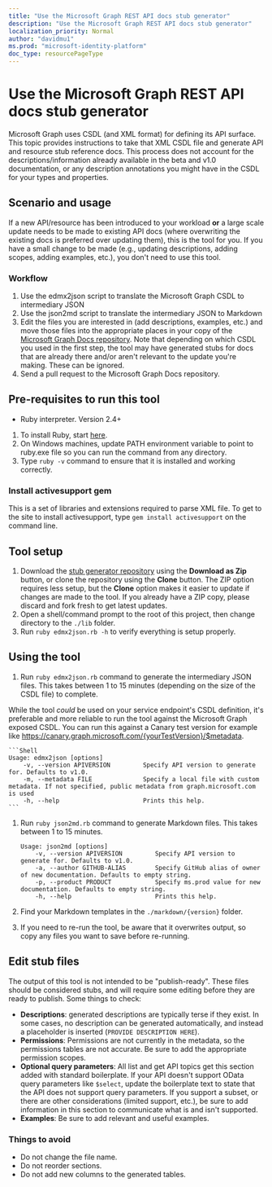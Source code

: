 ```yaml
---
title: "Use the Microsoft Graph REST API docs stub generator"
description: "Use the Microsoft Graph REST API docs stub generator"
localization_priority: Normal
author: "davidmu1"
ms.prod: "microsoft-identity-platform"
doc_type: resourcePageType
---
```


# Use the Microsoft Graph REST API docs stub generator

Microsoft Graph uses CSDL (and XML format) for defining its API surface. This topic provides instructions to take that XML CSDL file and generate API and resource stub reference docs. This process does not account for the descriptions/information already available in the beta and v1.0 documentation, or any description annotations you might have in the CSDL for your types and properties. 

## Scenario and usage

If a new API/resource has been introduced to your workload **or** a large scale update needs to be made to existing API docs (where overwriting the existing docs is preferred over updating them), this is the tool for you. If you have a small change to be made (e.g., updating descriptions, adding scopes, adding examples, etc.), you don't need to use this tool.

### Workflow

1. Use the edmx2json script to translate the Microsoft Graph CSDL to intermediary JSON
2. Use the json2md script to translate the intermediary JSON to Markdown
3. Edit the files you are interested in (add descriptions, examples, etc.) and move those files into the appropriate places in your copy of the [Microsoft Graph Docs repository](https://github.com/microsoftgraph/microsoft-graph-docs). Note that depending on which CSDL you used in the first step, the tool may have generated stubs for docs that are already there and/or aren't relevant to the update you're making. These can be ignored.
4. Send a pull request to the Microsoft Graph Docs repository.

## Pre-requisites to run this tool

- Ruby interpreter. Version 2.4+

1. To install Ruby, start [here](https://www.ruby-lang.org/en/documentation/installation/#rubyinstaller).
2. On Windows machines, update PATH environment variable to point to ruby.exe file so you can run the command from any directory.
3. Type `ruby -v` command to ensure that it is installed and working correctly.

### Install activesupport gem

This is a set of libraries and extensions required to parse XML file. 
To get to the site to install activesupport, type `gem install activesupport` on the command line.


## Tool setup

1. Download the [stub generator repository](https://microsoftgraph.visualstudio.com/Home/_git/microsoft-graph-docs-stubGenerator) using the **Download as Zip** button, or clone the repository using the **Clone** button. The ZIP option requires less setup, but the **Clone** option makes it easier to update if changes are made to the tool. If you already have a ZIP copy, please discard and fork fresh to get latest updates.
2. Open a shell/command prompt to the root of this project, then change directory to the `./lib` folder.
3. Run `ruby edmx2json.rb -h` to verify everything is setup properly.

## Using the tool

1. Run `ruby edmx2json.rb` command to generate the intermediary JSON files. This takes between 1 to 15 minutes (depending on the size of the CSDL file) to complete.

While the tool *could* be used on your service endpoint's CSDL definition, it's preferable and more reliable to run the tool against the Microsoft Graph exposed CSDL. You can run this against a Canary test version for example like https://canary.graph.microsoft.com/{yourTestVersion}/$metadata.

    ```Shell
    Usage: edmx2json [options]
        -v, --version APIVERSION         Specify API version to generate for. Defaults to v1.0.
        -m, --metadata FILE              Specify a local file with custom metadata. If not specified, public metadata from graph.microsoft.com is used
        -h, --help                       Prints this help.
    ```

1. Run `ruby json2md.rb` command to generate Markdown files. This takes between 1 to 15 minutes.

    ```Shell
    Usage: json2md [options]
        -v, --version APIVERSION         Specify API version to generate for. Defaults to v1.0.
        -a, --author GITHUB-ALIAS        Specify GitHub alias of owner of new documentation. Defaults to empty string.
        -p, --product PRODUCT            Specify ms.prod value for new documentation. Defaults to empty string.
        -h, --help                       Prints this help.
    ```

1. Find your Markdown templates in the `./markdown/{version}` folder.
1. If you need to re-run the tool, be aware that it overwrites output, so copy any files you want to save before re-running.

## Edit stub files

The output of this tool is not intended to be "publish-ready". These files should be considered stubs, and will require some editing before they are ready to publish. Some things to check:

- **Descriptions**: generated descriptions are typically terse if they exist. In some cases, no description can be generated automatically, and instead a placeholder is inserted (`PROVIDE DESCRIPTION HERE`).
- **Permissions**: Permissions are not currently in the metadata, so the permissions tables are not accurate. Be sure to add the appropriate permission scopes.
- **Optional query parameters**: All list and get API topics get this section added with standard boilerplate. If your API doesn't support OData query parameters like `$select`, update the boilerplate text to state that the API does not support query parameters. If you support a subset, or there are other considerations (limited support, etc.), be sure to add information in this section to communicate what is and isn't supported.
- **Examples**: Be sure to add relevant and useful examples.

### Things to avoid

- Do not change the file name.
- Do not reorder sections.
- Do not add new columns to the generated tables.

